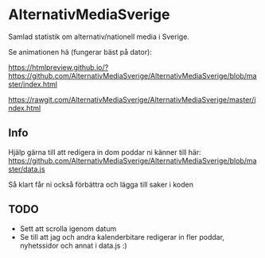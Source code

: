 # AlternativMediaSverige
Samlad statistik om alternativ/nationell media i Sverige.

Se animationen hä (fungerar bäst på dator):

https://htmlpreview.github.io/?https://github.com/AlternativMediaSverige/AlternativMediaSverige/blob/master/index.html 

https://rawgit.com/AlternativMediaSverige/AlternativMediaSverige/master/index.html

## Info

Hjälp gärna till att redigera in dom poddar ni känner till här:
https://github.com/AlternativMediaSverige/AlternativMediaSverige/blob/master/data.js

Så klart får ni också förbättra och lägga till saker i koden



## TODO
* Sett att scrolla igenom datum
* Se till att jag och andra kalenderbitare redigerar in fler poddar, nyhetssidor och annat i data.js :)
